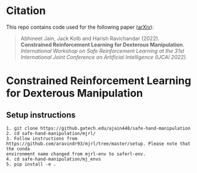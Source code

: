 # Citation

This repo contains code used for the following paper ([arXiv](https://arxiv.org/abs/2301.09766)):

>Abhineet Jain, Jack Kolb and Harish Ravichandar (2022). **Constrained Reinforcement Learning for Dexterous Manipulation**. *International Workshop on Safe Reinforcement Learning at the 31st International Joint Conference on Artificial Intelligence (IJCAI 2022).*



# Constrained Reinforcement Learning for Dexterous Manipulation

## Setup instructions
```
1. git clone https://github.gatech.edu/ajain448/safe-hand-manipulation
2. cd safe-hand-manipulation/mjrl/
3. Follow instructions from https://github.com/aravindr93/mjrl/tree/master/setup. Please note that the conda 
environment name changed from mjrl-env to saferl-env.
4. cd safe-hand-manipulation/mj_envs
5. pip install -e .
```
